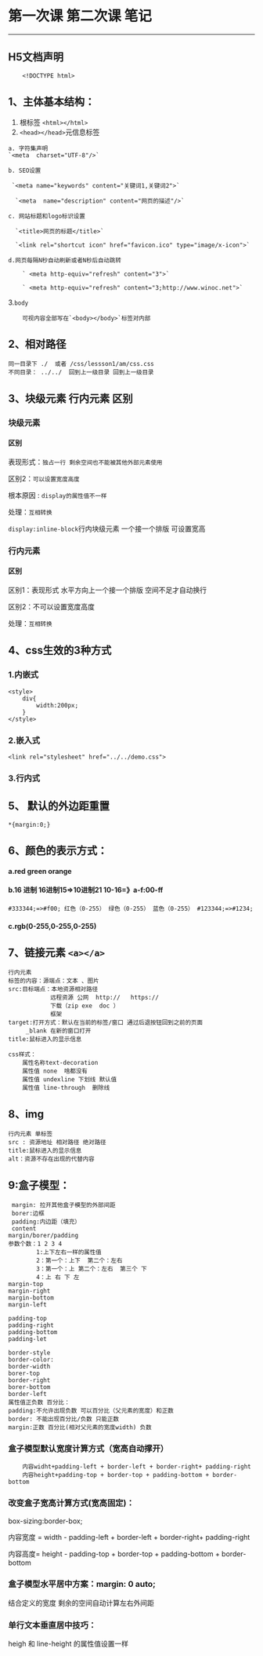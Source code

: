 # 第一次课 第二次课 笔记
***************************************
## H5文档声明
		<!DOCTYPE html>  
## 1、主体基本结构：
  1. 根标签 `<html></html>`
  2. `<head></head>`元信息标签
 
	a. 字符集声明  
	`<meta  charset="UTF-8"/>`
	
	b. SEO设置
	 
	 `<meta name="keywords" content="关键词1,关键词2">`
	 
	  `<meta  name="description" content="网页的描述"/>`
	  
    c. 网站标题和logo标识设置
	
	  `<title>网页的标题</title>`
	  
	  `<link rel="shortcut icon" href="favicon.ico" type="image/x-icon">`
    
	d.网页每隔N秒自动刷新或者N秒后自动跳转
	
		` <meta http-equiv="refresh" content="3">`
		
		` <meta http-equiv="refresh" content="3;http://www.winoc.net">`
		
   3.`body`
   
		可视内容全部写在`<body></body>`标签对内部
		
## 2、相对路径 
	同一目录下 ./  或者 /css/lessson1/am/css.css
	不同目录： ../../  回到上一级目录 回到上一级目录
   
## 3、块级元素  行内元素 区别
### 块级元素 
   #### 区别
   
   表现形式：`独占一行 剩余空间也不能被其他外部元素使用`
   
   区别2：`可以设置宽度高度`
   
   根本原因 : `display的属性值不一样`
   
   处理：`互相转换`
   
   `display:inline-block`行内块级元素 一个接一个排版 可设置宽高
   
   ### 行内元素
   #### 区别
   区别1：表现形式 水平方向上一个接一个排版 空间不足才自动换行 
   
   区别2：不可以设置宽度高度
   
   处理：`互相转换`
## 4、css生效的3种方式
### 1.内嵌式
	<style>
		div{
			width:200px;
		}
	</style>
### 2.嵌入式
	<link rel="stylesheet" href="../../demo.css">
### 3.行内式
## 5、 默认的外边距重置
	*{margin:0;}
## 6、颜色的表示方式：
#### a.red green orange 
			
#### b.16 进制 16进制15=>10进制21  10-16=》a-f:00-ff
			
`#333344;=>#f00; 红色（0-255） 绿色（0-255） 蓝色（0-255）
#123344;=>#1234;`
			  
#### c.rgb(0-255,0-255,0-255)
## 7、链接元素 `<a></a>`
	行内元素
	标签的内容：源端点：文本 、图片
	src:目标端点：本地资源相对路径
				远程资源 公网  http://   https://
				下载（zip exe  doc ）
				框架
	target:打开方式：默认在当前的标签/窗口 通过后退按钮回到之前的页面
		 _blank 在新的窗口打开
	title:鼠标进入的显示信息
			
	css样式：
		属性名称text-decoration
		属性值	none  啥都没有
		属性值	undexline 下划线 默认值
		属性值	line-through  删除线
	
## 8、img  
	行内元素 单标签
	src : 资源地址 相对路径 绝对路径
	title:鼠标进入的显示信息
	alt：资源不存在出现的代替内容
## 9:盒子模型：
	 margin: 拉开其他盒子模型的外部间距
	 borer:边框
	 padding:内边距（填充）
	 content
	margin/borer/padding
	参数个数：1 2 3 4
			1:上下左右一样的属性值
			2：第一个：上下  第二个：左右
			3：第一个：上 第二个：左右  第三个 下
			4：上 右 下 左
	margin-top          
	margin-right
	margin-bottom
	margin-left
	
	padding-top
	padding-right
	padding-bottom
	padding-let
	
	border-style
	border-color:
	border-width
	borer-top
	border-right
	borer-bottom
	border-left
	属性值正负数 百分比：
	padding:不允许出现负数 可以百分比（父元素的宽度）和正数
	border: 不能出现百分比/负数 只能正数 
	margin:正数 百分比(相对父元素的宽度width) 负数
### 盒子模型默认宽度计算方式（宽高自动撑开）
		内容widht+padding-left + border-left + border-right+ padding-right
		内容height+padding-top + border-top + padding-bottom + border-bottom
### 改变盒子宽高计算方式(宽高固定)：
box-sizing:border-box;

内容宽度 = width - padding-left + border-left + border-right+ padding-right

内容高度= height - padding-top + border-top + padding-bottom + border-bottom
			
### 盒子模型水平居中方案：margin: 0 auto;
结合定义的宽度 剩余的空间自动计算左右外间距
### 单行文本垂直居中技巧：  
heigh 和 line-height 的属性值设置一样
			
			 
	